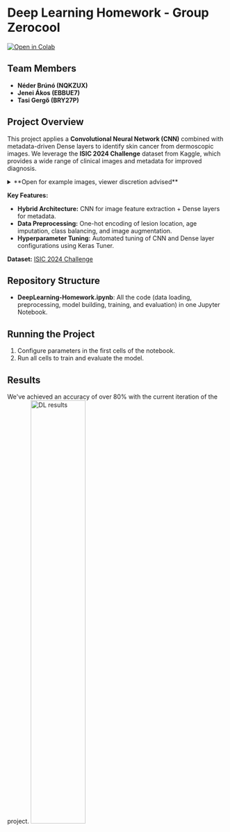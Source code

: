 # Deep Learning Homework - Group Zerocool
[![Open in Colab](https://colab.research.google.com/assets/colab-badge.svg)](https://colab.research.google.com/github/fishylow/DeepLearning-Homework/blob/main/DeepLearning_Homework.ipynb)
## Team Members
- **Néder Brúnó (NQKZUX)**
- **Jenei Ákos (EBBUE7)**
- **Tasi Gergő (BRY27P)**

## Project Overview
This project applies a **Convolutional Neural Network (CNN)** combined with metadata-driven Dense layers to identify skin cancer from dermoscopic images. We leverage the **ISIC 2024 Challenge** dataset from Kaggle, which provides a wide range of clinical images and metadata for improved diagnosis.
<details>
  <summary>**Open for example images, viewer discretion advised**</summary>
  <img src="https://github.com/user-attachments/assets/aa4c67a3-5a5d-431a-8871-3657dd1e3828" alt="DL results" size="50%">

</details>

**Key Features:**
- **Hybrid Architecture:** CNN for image feature extraction + Dense layers for metadata.
- **Data Preprocessing:** One-hot encoding of lesion location, age imputation, class balancing, and image augmentation.
- **Hyperparameter Tuning:** Automated tuning of CNN and Dense layer configurations using Keras Tuner.

**Dataset:** [ISIC 2024 Challenge](https://www.kaggle.com/competitions/isic-2024-challenge)

## Repository Structure
- **DeepLearning-Homework.ipynb**: All the code (data loading, preprocessing, model building, training, and evaluation) in one Jupyter Notebook.

## Running the Project
1. Configure parameters in the first cells of the notebook.
2. Run all cells to train and evaluate the model.

## Results
We've achieved an accuracy of over 80% with the current iteration of the project.
<img src="https://github.com/user-attachments/assets/1e9cc232-d8fd-465c-be87-2e94f837d030" alt="DL results" width="50%" height="50%">
